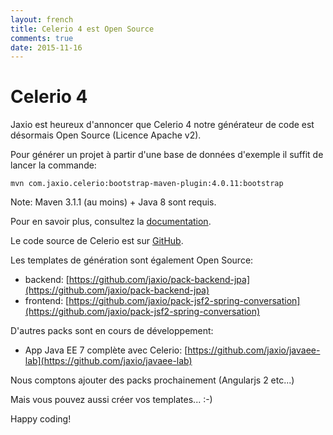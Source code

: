 ```yaml
---
layout: french
title: Celerio 4 est Open Source
comments: true
date: 2015-11-16
---
```


# Celerio 4

Jaxio est heureux d'annoncer que Celerio 4 notre générateur de code est désormais Open Source (Licence Apache v2).

Pour générer un projet à partir d'une base de données d'exemple il suffit de lancer la commande:

    mvn com.jaxio.celerio:bootstrap-maven-plugin:4.0.11:bootstrap

Note: Maven 3.1.1 (au moins) + Java 8 sont requis.

Pour en savoir plus, consultez la [documentation](/documentation/celerio).

Le code source de Celerio est sur [GitHub](https://github.com/jaxio/celerio).

Les templates de génération sont également Open Source:

* backend: [https://github.com/jaxio/pack-backend-jpa](https://github.com/jaxio/pack-backend-jpa)
* frontend: [https://github.com/jaxio/pack-jsf2-spring-conversation](https://github.com/jaxio/pack-jsf2-spring-conversation)

D'autres packs sont en cours de développement:

* App Java EE 7 complète avec Celerio: [https://github.com/jaxio/javaee-lab](https://github.com/jaxio/javaee-lab)

Nous comptons ajouter des packs prochainement (Angularjs 2 etc...)

Mais vous pouvez aussi créer vos templates... :-)

Happy coding!
